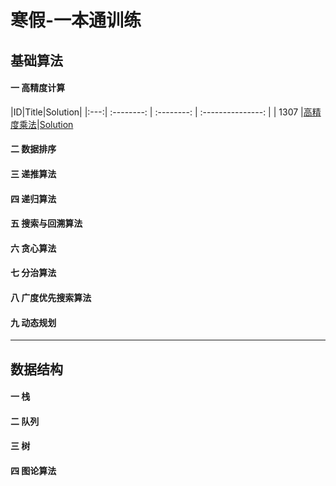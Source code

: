 # 寒假-一本通训练

## 基础算法

#### 一 高精度计算

|ID|Title|Solution|
|:---:| :--------: | :--------: | :---------------: |
| 1307 |[高精度乘法](http://ybt.ssoier.cn:8088/problem_show.php?pid=1307)|[Solution](https://github.com/codingClaire/leetcode/blob/master/FirstTime/20.cpp)

#### 二 数据排序

#### 三 递推算法

#### 四 递归算法

#### 五 搜索与回溯算法

#### 六 贪心算法

#### 七 分治算法

#### 八 广度优先搜索算法

#### 九 动态规划

***

## 数据结构

#### 一 栈

#### 二 队列

#### 三 树

#### 四 图论算法
